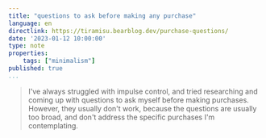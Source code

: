 ```yaml
---
title: "questions to ask before making any purchase"
language: en
directlink: https://tiramisu.bearblog.dev/purchase-questions/
date: '2023-01-12 10:00:00'
type: note
properties:
    tags: ["minimalism"]
published: true
...
```


> I've always struggled with impulse control, and tried researching and coming up with questions to ask myself before making purchases. However, they usually don't work, because the questions are usually too broad, and don't address the specific purchases I'm contemplating.